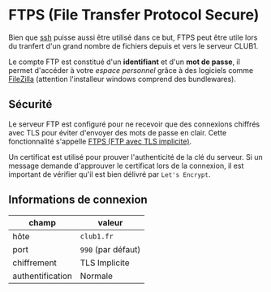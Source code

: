 FTPS (File Transfer Protocol Secure)
====================================

Bien que [ssh](ssh) puisse aussi être utilisé dans ce but, FTPS peut être
utile lors du tranfert d'un grand nombre de fichiers depuis et vers le
serveur CLUB1.

Le compte FTP est constitué d'un **identifiant** et d'un **mot de passe**,
il permet d'accéder à votre *espace personnel* grâce à des logiciels comme
[FileZilla](https://filezilla-project.org/download.php?type=client) (attention l'installeur windows comprend des bundlewares).

Sécurité
--------

Le serveur FTP est configuré pour ne recevoir que des connexions chiffrés
avec TLS pour éviter d'envoyer des mots de passe en clair. Cette fonctionnalité
s'appelle [FTPS (FTP avec TLS implicite)](https://fr.wikipedia.org/wiki/File_Transfer_Protocol_Secure#FTP_avec_chiffrement_implicite).

Un certificat est utilisé pour prouver l'authenticité de la clé du serveur.
Si un message demande d'approuver le certificat lors de la connexion, il est
important de vérifier qu'il est bien délivré par `Let's Encrypt`.

Informations de connexion
-------------------------

| champ            | valeur             |
|------------------|--------------------|
| hôte             | `club1.fr`         |
| port             | `990` (par défaut) |
| chiffrement      | TLS Implicite      |
| authentification | Normale            |
